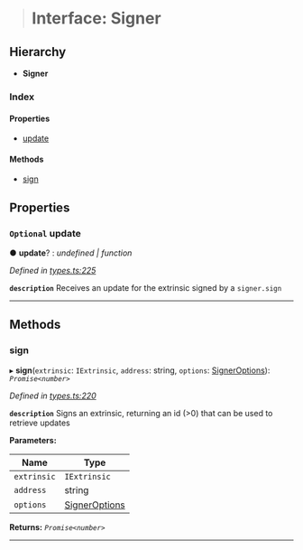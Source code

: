 > # Interface: Signer

## Hierarchy

* **Signer**

### Index

#### Properties

* [update](_types_.signer.md#optional-update)

#### Methods

* [sign](_types_.signer.md#sign)

## Properties

### `Optional` update

● **update**? : *undefined | function*

*Defined in [types.ts:225](https://github.com/polkadot-js/api/blob/68b07eb/packages/api/src/types.ts#L225)*

**`description`** Receives an update for the extrinsic signed by a `signer.sign`

___

## Methods

###  sign

▸ **sign**(`extrinsic`: `IExtrinsic`, `address`: string, `options`: [SignerOptions](../modules/_types_.md#signeroptions)): *`Promise<number>`*

*Defined in [types.ts:220](https://github.com/polkadot-js/api/blob/68b07eb/packages/api/src/types.ts#L220)*

**`description`** Signs an extrinsic, returning an id (>0) that can be used to retrieve updates

**Parameters:**

Name | Type |
------ | ------ |
`extrinsic` | `IExtrinsic` |
`address` | string |
`options` | [SignerOptions](../modules/_types_.md#signeroptions) |

**Returns:** *`Promise<number>`*

___